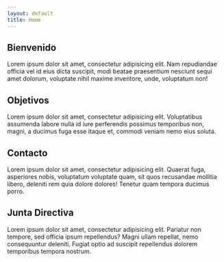 ```yaml
---
layout: default
title: Home
---
```


## Bienvenido

Lorem ipsum dolor sit amet, consectetur adipisicing elit. Nam repudiandae officia vel id eius dicta suscipit, modi beatae praesentium nesciunt sequi amet dolorum, voluptate nihil maxime inventore, unde, voluptatum non!

## Objetivos

Lorem ipsum dolor sit amet, consectetur adipisicing elit. Voluptatibus assumenda labore nulla id iure perferendis possimus temporibus non, magni, a ducimus fuga esse itaque et, commodi veniam nemo eius soluta.

## Contacto

Lorem ipsum dolor sit amet, consectetur adipisicing elit. Quaerat fuga, asperiores nobis, voluptatum voluptate quam, sit quos recusandae mollitia libero, deleniti rem quia dolore dolores! Tenetur quam tempora ducimus porro.

## Junta Directiva

Lorem ipsum dolor sit amet, consectetur adipisicing elit. Pariatur non tempore, sed officia ipsum repellendus? Magni ullam repellat, nemo consequuntur deleniti. Fugiat optio ad suscipit repellendus dolorem temporibus tempora nostrum.
